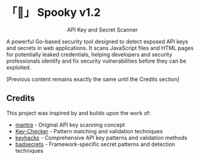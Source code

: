 # 「👻」 Spooky v1.2

<p align="center">API Key and Secret Scanner</p>

A powerful Go-based security tool designed to detect exposed API keys and secrets in web applications. It scans JavaScript files and HTML pages for potentially leaked credentials, helping developers and security professionals identify and fix security vulnerabilities before they can be exploited.

[Previous content remains exactly the same until the Credits section]

## Credits

This project was inspired by and builds upon the work of:
- [mantra](https://github.com/brosck/mantra) - Original API key scanning concept
- [Key-Checker](https://github.com/daffainfo/Key-Checker) - Pattern matching and validation techniques
- [keyhacks](https://github.com/streaak/keyhacks) - Comprehensive API key patterns and validation methods
- [badsecrets](https://github.com/blacklanternsecurity/badsecrets) - Framework-specific secret patterns and detection techniques
